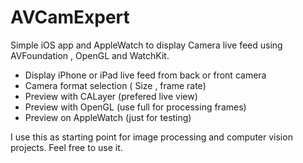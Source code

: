 # AVCamExpert
Simple iOS app and AppleWatch to display Camera live feed using AVFoundation , OpenGL and WatchKit.

* Display iPhone or iPad live feed from back or front camera
* Camera format selection ( Size , frame rate)
* Preview with CALayer (prefered live view)
* Preview with OpenGL (use full for processing frames)
* Preview on AppleWatch (just for testing)


I use this as starting point for image processing and computer vision projects. 
Feel free to use it.
